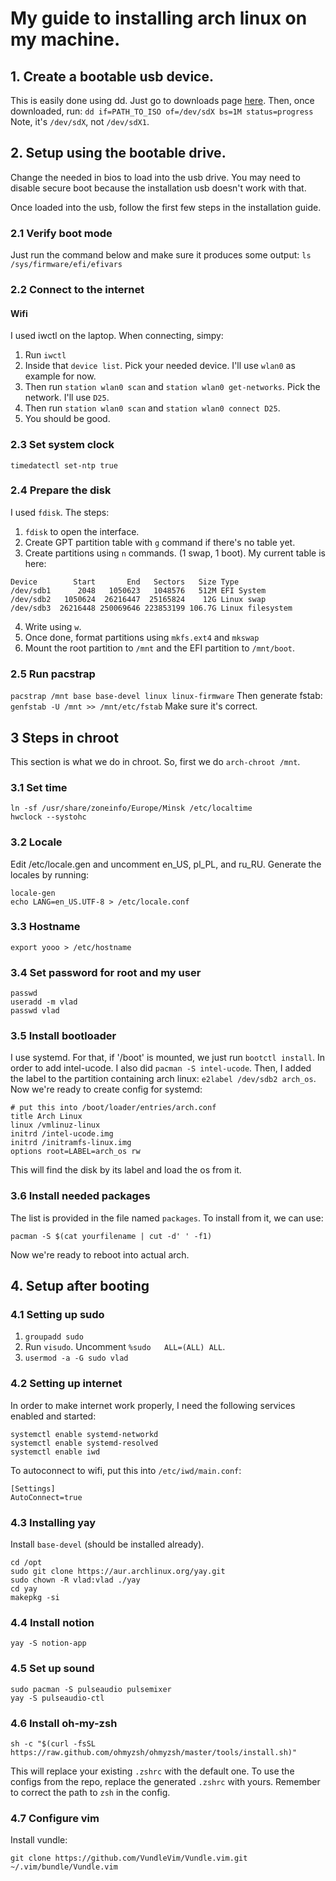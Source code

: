 # My guide to installing arch linux on my machine. 

## 1. Create a bootable usb device. 
This is easily done using dd. Just go to downloads page [here](https://archlinux.org/download/). Then, once downloaded, run:
```dd if=PATH_TO_ISO of=/dev/sdX bs=1M status=progress```
Note, it's `/dev/sdX`, not `/dev/sdX1`.

## 2. Setup using the bootable drive.
Change the needed in bios to load into the usb drive. You may need to disable secure boot because the installation usb 
doesn't work with that. 

Once loaded into the usb, follow the first few steps in the installation guide. 

### 2.1 Verify boot mode
Just run the command below and make sure it produces some output:
`ls /sys/firmware/efi/efivars`

### 2.2 Connect to the internet

#### Wifi
I used iwctl on the laptop. When connecting, simpy:
1. Run `iwctl`
2. Inside that `device list`. Pick your needed device. I'll use `wlan0` as example for now.
3. Then run `station wlan0 scan` and `station wlan0 get-networks`. Pick the network. I'll use `D25`.
4. Then run `station wlan0 scan` and `station wlan0 connect D25`.
5. You should be good.

### 2.3 Set system clock
```timedatectl set-ntp true```

### 2.4 Prepare the disk
I used `fdisk`. The steps:
1. `fdisk` to open the interface.
2. Create GPT partition table with `g` command if there's no table yet.
3. Create partitions using `n` commands. (1 swap, 1 boot). My current table is here: 
```
Device        Start       End   Sectors   Size Type
/dev/sdb1      2048   1050623   1048576   512M EFI System
/dev/sdb2   1050624  26216447  25165824    12G Linux swap
/dev/sdb3  26216448 250069646 223853199 106.7G Linux filesystem
```
4. Write using `w`.
5. Once done, format partitions using `mkfs.ext4` and `mkswap`
6. Mount the root partition to `/mnt` and the EFI partition to `/mnt/boot`.

### 2.5 Run pacstrap
```pacstrap /mnt base base-devel linux linux-firmware```
Then generate fstab:
```genfstab -U /mnt >> /mnt/etc/fstab```
Make sure it's correct.

## 3 Steps in chroot
This section is what we do in chroot. So, first we do `arch-chroot /mnt`.

### 3.1 Set time
```
ln -sf /usr/share/zoneinfo/Europe/Minsk /etc/localtime
hwclock --systohc
```

### 3.2 Locale
Edit /etc/locale.gen and uncomment en_US, pl_PL, and ru_RU. Generate the locales by running:
```
locale-gen
echo LANG=en_US.UTF-8 > /etc/locale.conf
```

### 3.3 Hostname
```
export yooo > /etc/hostname
```

### 3.4 Set password for root and my user
```
passwd
useradd -m vlad
passwd vlad
```

### 3.5 Install bootloader
I use systemd. For that, if '/boot' is mounted, we just run `bootctl install`. In order to add intel-ucode. I also did
`pacman -S intel-ucode`.
Then, I added the label to the partition containing arch linux:
```e2label /dev/sdb2 arch_os```. 
Now we're ready to create config for systemd:
``` 
# put this into /boot/loader/entries/arch.conf
title Arch Linux
linux /vmlinuz-linux
initrd /intel-ucode.img
initrd /initramfs-linux.img
options root=LABEL=arch_os rw
```
This will find the disk by its label and load the os from it. 

### 3.6 Install needed packages
The list is provided in the file named `packages`.
To install from it, we can use:
```
pacman -S $(cat yourfilename | cut -d' ' -f1)
```

Now we're ready to reboot into actual arch.

## 4. Setup after booting
### 4.1 Setting up sudo
1. `groupadd sudo`
2. Run `visudo`. Uncomment `%sudo   ALL=(ALL) ALL`.
3. `usermod -a -G sudo vlad`

### 4.2 Setting up internet

In order to make internet work properly, I need the following services enabled and started:
```
systemctl enable systemd-networkd
systemctl enable systemd-resolved
systemctl enable iwd
```

To autoconnect to wifi, put this into `/etc/iwd/main.conf`:
```
[Settings]
AutoConnect=true
```

### 4.3 Installing yay
Install `base-devel` (should be installed already).

```
cd /opt
sudo git clone https://aur.archlinux.org/yay.git
sudo chown -R vlad:vlad ./yay
cd yay
makepkg -si
```

### 4.4 Install notion
```
yay -S notion-app
```

### 4.5 Set up sound
```
sudo pacman -S pulseaudio pulsemixer
yay -S pulseaudio-ctl
```
### 4.6 Install oh-my-zsh
```
sh -c "$(curl -fsSL https://raw.github.com/ohmyzsh/ohmyzsh/master/tools/install.sh)"
```
This will replace your existing `.zshrc` with the default one. To use the configs from the repo, 
replace the generated `.zshrc` with yours. Remember to correct the path to `zsh` in the config.

### 4.7 Configure vim
Install vundle:
```
git clone https://github.com/VundleVim/Vundle.vim.git ~/.vim/bundle/Vundle.vim
```

